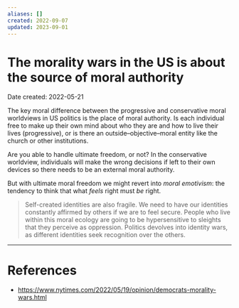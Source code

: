 ```yaml
---
aliases: []
created: 2022-09-07
updated: 2023-09-01
---
```


# The morality wars in the US is about the source of moral authority
Date created: 2022-05-21

The key moral difference between the progressive and conservative moral worldviews in US politics is the place of moral authority. Is each individual free to make up their own mind about who they are and how to live their lives (progressive), or is there an outside–objective–moral entity like the church or other institutions.

Are you able to handle ultimate freedom, or not? In the conservative worldview, individuals will make the wrong decisions if left to their own devices so there needs to be an external moral authority. 

But with ultimate moral freedom we might revert into *moral emotivism*: the tendency to think that what *feels* right must *be* right.

> Self-created identities are also fragile. We need to have our identities constantly affirmed by others if we are to feel secure. People who live within this moral ecology are going to be hypersensitive to sleights that they perceive as oppression. Politics devolves into identity wars, as different identities seek recognition over the others.

---
# References
* https://www.nytimes.com/2022/05/19/opinion/democrats-morality-wars.html